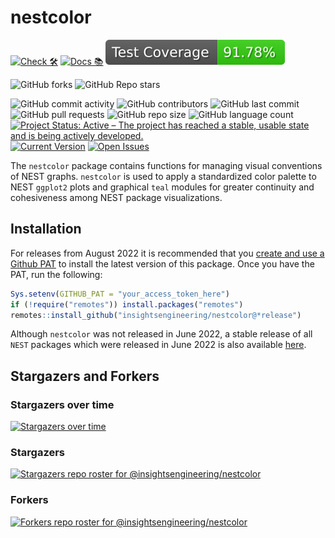 # nestcolor

<!-- start badges -->
[![Check 🛠](https://github.com/insightsengineering/nestcolor/actions/workflows/check.yaml/badge.svg)](https://github.com/insightsengineering/nestcolor/actions/workflows/check.yaml)
[![Docs 📚](https://github.com/insightsengineering/nestcolor/actions/workflows/docs.yaml/badge.svg)](https://insightsengineering.github.io/nestcolor/)
[![Code Coverage 📔](https://raw.githubusercontent.com/insightsengineering/nestcolor/_xml_coverage_reports/data/main/badge.svg)](https://raw.githubusercontent.com/insightsengineering/nestcolor/_xml_coverage_reports/data/main/coverage.xml)

![GitHub forks](https://img.shields.io/github/forks/insightsengineering/nestcolor?style=social)
![GitHub Repo stars](https://img.shields.io/github/stars/insightsengineering/nestcolor?style=social)

![GitHub commit activity](https://img.shields.io/github/commit-activity/m/insightsengineering/nestcolor)
![GitHub contributors](https://img.shields.io/github/contributors/insightsengineering/nestcolor)
![GitHub last commit](https://img.shields.io/github/last-commit/insightsengineering/nestcolor)
![GitHub pull requests](https://img.shields.io/github/issues-pr/insightsengineering/nestcolor)
![GitHub repo size](https://img.shields.io/github/repo-size/insightsengineering/nestcolor)
![GitHub language count](https://img.shields.io/github/languages/count/insightsengineering/nestcolor)
[![Project Status: Active – The project has reached a stable, usable state and is being actively developed.](https://www.repostatus.org/badges/latest/active.svg)](https://www.repostatus.org/#active)
[![Current Version](https://img.shields.io/github/r-package/v/insightsengineering/nestcolor/main?color=purple\&label=package%20version)](https://github.com/insightsengineering/nestcolor/tree/main)
[![Open Issues](https://img.shields.io/github/issues-raw/insightsengineering/nestcolor?color=red\&label=open%20issues)](https://github.com/insightsengineering/nestcolor/issues?q=is%3Aissue+is%3Aopen+sort%3Aupdated-desc)
<!-- end badges -->


The `nestcolor` package contains functions for managing visual conventions of NEST graphs. `nestcolor` is used to apply a standardized color palette to NEST `ggplot2` plots and graphical `teal` modules for greater continuity and cohesiveness among NEST package visualizations.

## Installation

For releases from August 2022 it is recommended that you [create and use a Github PAT](https://docs.github.com/en/github/authenticating-to-github/keeping-your-account-and-data-secure/creating-a-personal-access-token) to install the latest version of this package. Once you have the PAT, run the following:

```r
Sys.setenv(GITHUB_PAT = "your_access_token_here")
if (!require("remotes")) install.packages("remotes")
remotes::install_github("insightsengineering/nestcolor@*release")
```

Although `nestcolor` was not released in June 2022, a stable release of all `NEST` packages which were released in June 2022 is also available [here](https://github.com/insightsengineering/depository#readme).

## Stargazers and Forkers

### Stargazers over time

[![Stargazers over time](https://starchart.cc/insightsengineering/nestcolor.svg)](https://starchart.cc/insightsengineering/nestcolor)

### Stargazers

[![Stargazers repo roster for @insightsengineering/nestcolor](https://reporoster.com/stars/insightsengineering/nestcolor)](https://github.com/insightsengineering/nestcolor/stargazers)

### Forkers

[![Forkers repo roster for @insightsengineering/nestcolor](https://reporoster.com/forks/insightsengineering/nestcolor)](https://github.com/insightsengineering/nestcolor/network/members)

